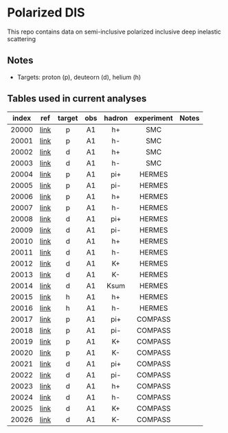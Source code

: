 # Polarized DIS

This repo contains data on semi-inclusive polarized inclusive deep inelastic scattering

## Notes

* Targets: proton (p), deuteorn (d), helium (h)

## Tables used in current analyses
| index | ref                 | target   | obs  | hadron |  experiment      | Notes                             |
| :--:  | :--:                | :--:     | :--: | :--:   |  :--:            | :--:                              |
| 20000 | [link][refSMC]      | p        | A1   | h+     |  SMC             |                                   |
| 20001 | [link][refSMC]      | p        | A1   | h-     |  SMC             |                                   |
| 20002 | [link][refSMC]      | d        | A1   | h+     |  SMC             |                                   |
| 20003 | [link][refSMC]      | d        | A1   | h-     |  SMC             |                                   |
| 20004 | [link][refHERMES]   | p        | A1   | pi+    |  HERMES          |                                   |
| 20005 | [link][refHERMES]   | p        | A1   | pi-    |  HERMES          |                                   |
| 20006 | [link][refHERMES]   | p        | A1   | h+     |  HERMES          |                                   |
| 20007 | [link][refHERMES]   | p        | A1   | h-     |  HERMES          |                                   |
| 20008 | [link][refHERMES]   | d        | A1   | pi+    |  HERMES          |                                   |
| 20009 | [link][refHERMES]   | d        | A1   | pi-    |  HERMES          |                                   |
| 20010 | [link][refHERMES]   | d        | A1   | h+     |  HERMES          |                                   |
| 20011 | [link][refHERMES]   | d        | A1   | h-     |  HERMES          |                                   |
| 20012 | [link][refHERMES]   | d        | A1   | K+     |  HERMES          |                                   |
| 20013 | [link][refHERMES]   | d        | A1   | K-     |  HERMES          |                                   |
| 20014 | [link][refHERMES]   | d        | A1   | Ksum   |  HERMES          |                                   |
| 20015 | [link][refHERMESh]  | h        | A1   | h+     |  HERMES          |                                   |
| 20016 | [link][refHERMESh]  | h        | A1   | h-     |  HERMES          |                                   |
| 20017 | [link][refCOMPASSp] | p        | A1   | pi+    |  COMPASS         |                                   |
| 20018 | [link][refCOMPASSp] | p        | A1   | pi-    |  COMPASS         |                                   |
| 20019 | [link][refCOMPASSp] | p        | A1   | K+     |  COMPASS         |                                   |
| 20020 | [link][refCOMPASSp] | p        | A1   | K-     |  COMPASS         |                                   |
| 20021 | [link][refCOMPASSd] | d        | A1   | pi+    |  COMPASS         |                                   |
| 20022 | [link][refCOMPASSd] | d        | A1   | pi-    |  COMPASS         |                                   |
| 20023 | [link][refCOMPASSd] | d        | A1   | h+     |  COMPASS         |                                   |
| 20024 | [link][refCOMPASSd] | d        | A1   | h-     |  COMPASS         |                                   |
| 20025 | [link][refCOMPASSd] | d        | A1   | K+     |  COMPASS         |                                   |
| 20026 | [link][refCOMPASSd] | d        | A1   | K-     |  COMPASS         |                                   |


[refHERMES]:   https://inspirehep.net/literature/654756
[refCOMPASSp]: https://inspirehep.net/literature/862410
[refCOMPASSd]: https://inspirehep.net/literature/820721
[refHERMESh]:  https://inspirehep.net/literature/
[refSMC]:      https://inspirehep.net/literature/




